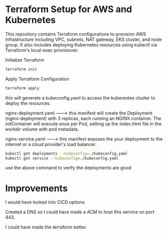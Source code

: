 
# Terraform Setup for AWS and Kubernetes
This repository contains Terraform configurations to provision AWS infrastructure including VPC, subnets, NAT gateway, EKS cluster, and node group. It also includes deploying Kubernetes resources using kubectl via Terraform's local-exec provisioner.

Initialize Terraform
```sh
terraform init
```

Apply Terraform Configuration

```sh 
terraform apply 
```

this will generate a kubeconfig.yaml to access the kuberentes cluster to deploy the resources.


nginx-deployment.yaml ---> this manifest will create the Deployment (nginx-deployment) with 3 replicas, each running an NGINX container. The initContainer will execute once per Pod, setting up the index.html file in the workdir volume with pod metadata.

nginx-service.yaml  ---> this manifest exposes the your deployment  to the internet or a cloud provider's load balancer.

``` sh 
kubectl get deployments --kubeconfig=./kubeconfig.yaml
kubectl get service --kubeconfig=./kubeconfig.yaml
```

use the above command to verify the deployments are good





# Improvements
I would have looked into CICD options 

Created a DNS so I could have made a ACM to host this service on port 443.

I could have made the terraform better.
